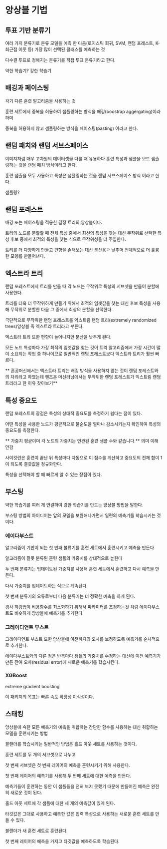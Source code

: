 # 앙상블 기법



## 투표 기반 분류기

여러 가지 분류기로 분류 모델을 예측 한 다음(로지스틱 회귀,  SVM, 랜덤 포레스트, K-최근접 이웃 등) 가장 많이 선택된 클래스를 예측하는 것

다수결 투표로 정해지는 분류기를 직접 투표 분류기라고 한다.



약한 학습기? 강한 학습기



## 배깅과 페이스팅

각기 다른 훈련 알고리즘을 사용하는 것

훈련 세트에서 중복을 허용하여 샘플링하는 방식을 배깅(boostrap aggergating)이라 하며

중복을 허용하지 않고 샘플링하는 방식을 페이스팅(pasting) 이라고 한다.



## 랜덤 패치와 랜덤 서브스페이스

이미지처럼 매우 고차원의 데이터셋을 다룰 때 유용하다 훈련 특성과 샘플을 모드 샘츨링하는 것을 랜덤 패치 방식이라고 한다.

훈련 샘츨을 모두 사용하고 특성은 샘플링하는 것을  랜덤 서브스페이스 방식 이라고 한다.

샘플링?



## 랜덤 포레스트

배깅 또는 페이스팅을 적용한 결정 트리의 앙상블이다.

트리의 노드를 분할할 때 전체 특성 중에서 최선의 특성을 찾는 대신 무작위로 선택한 특성 후보 중에서 최적의 특성을 찾는 식으로  무작위성을 더 주입한다.

트리를 더 다양하게 만들고 편향을 손해보는 대신 분산응ㄹ 낮추어 전체적으로 더 훌륭한 모뎅를 만들어낸다.





## 엑스트라 트리

랜덤 포레스트에서 트리를 만들 때 각 노드는 무작위로  특성의 서브셋을 만들어 분할에 사용한다.

트리를 더욱 더 무작위하게 만들기 위해서 최적의 임곗값을 찾는 대신 후보 특성을 사용해 무작위로 분할한 다음 그 중에서 최상의 분할을 선택한다.

극단적으로 무작위한 랜덤 포레스트를 익스트림 랜덤 트리(extremely randomized trees)앙상블 즉 엑스트라 트리라고 부른다.

엑스트라 트리 또한 편향이 늘어나지만 분산을 낮추게 된다.

모든 노드 특성마다 가장 최적의 임곗값을 찾는 것이 트리 알고리즘에서 가장 시간이 많이 소요되는 작업 중 하나이므로 일반적인 랜덤 포레스트보다 엑스트라 트리가 훨씬 빠르다.



** 혼공머신에서는 엑스트라 트리는 배깅 방식을 사용하지 않는 것이 랜덤 포레스트와의 차리라고 하였는데 핸즈온 머신러닝에서는 무작위한 랜덤 포레스트가 익스트림 랜덤 트리라고 한 이유 찾아보기**

## 특성 중요도

랜덤 포레스트의 장점은 특성의 상대적 중요도를 측정하기 쉽다는 점이 있다.

어떤 특성을 사용한 노드가  평균적으로 불순도을 얼마나 감소시키는지 확인하여 특성의 중요도를 측정한다.

** 가중치 평균이며 각 노드의 가중치는 연관된 훈련 샘플 수와 같습니다.** 의미 이해  안감



사이킷런은 훈련이 끝난 뒤 특성마다 자동으로 이 점수를 계산하고 중요도의 전체 합이 1이 되도록 결괏값을 정규화한다.

특성을 선택해야 할 때 빠르게 알 수 있는 장점이 있다.



## 부스팅

약한 학습기를 여러 개 연결하여 강한 학습기를 만드는 앙상블 방법을 말한다.

부스팅 방법의 아이디어는 앞의 모델을 보완해나가면서 일련의 예측기를 학습시키는 것이다.



### 에이다부스트

알고리즘이 기반이 되는 첫 번째 불류기를 훈련 세트에서 훈련시키고 예측을 만든다

알고리즘이 잘못 분류된 훈련 샘플의 가중치를 상대적으로 높힌다

두 번째 분류기는 업데이트된 가중치를 사용해 훈련 세트에서 훈련하고 다시 예측을 만든다.

다시 가중치를 업데이트하는 식으로 계속된다.



첫 번쨰 분류기의 오류로부터 다음 분류기는 더 정확한 예측을 하게 된다.



경사 하강법이 비용함수를 최소화하기 위해서 파라미터를 조정하는것 처럼 에이다부스트도 비슷하게 앙상블에 예측기를 추가한다.



### 그레이디언트 부스트

그레이디언트 부스트 또한 앙상블에 이전까지의 오차를 보정하도록 예측기를 순차적으로 추가한다.

에이다부스트와의 다른 점은  반복마다 샘플의 가중치를 수정하는 대신에 이전 예측기가 만든 잔여 오차(residual error)에 새로운 예측기를 학습시킨다.





### XGBoost

extreme gradient boosting

이 패키지의 목표는 빠른 속도 확장성 이식성이다.





## 스태킹

앙상블에 속한 모든 예측기의 예측을 취합하는 간단한 함수를 사용하는 대신 취합하는 모델을 훈련시키는 방법



블랜더를 학습시키는 일반적인 방법은 홀드 아웃 세트를 사용하는 것이다.

훈련 세트를 두 개의 서브셋으로 나누고 

첫 번째 서브셋은 첫 번째 레이어의 예측을 훈련시키기 위해 사용한다.

첫 번째 레이어의 예측기를  사용해 두 번째 세트에 대한 예측을 만든다.

예측기들이 훈련하는 동안 이 샘플들을 전혀 보지 못했기 때문에 만들어진 예측은 완전히 새로운 것이 된다.



홀드 아웃 세트에 각 샘플에 대한 세 개의 예측값이 있게 된다.

타깃값은 그대로 사용하고 예측한 값은 입력 특성으로 사용하는 새로운 훈련 세트를 만들 수 있다.

블랜더가 새 훈련 세트로 훈련된다.

첫 번째 레이어의 에측을 가지고 타깃값을 예측하도록 학습된다.



